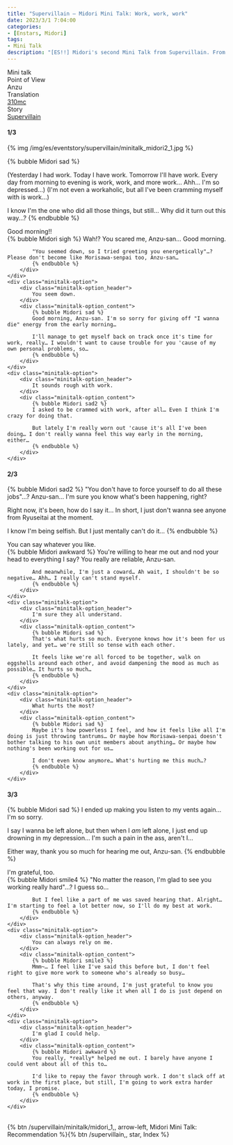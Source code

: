 ```yaml
---
title: "Supervillain – Midori Mini Talk: Work, work, work"
date: 2023/3/1 7:04:00
categories:
- [Enstars, Midori]
tags:
- Mini Talk
description: "[ES!!] Midori's second Mini Talk from Supervillain. From Anzu's POV."
---
```

<div class="three-wrapper" style="--storyColor:#965e7d;--storyColor-rgb:150,94,125;--storyColor-h:326.8;--storyColor-s: 23%;--storyColor-l:47.8%;">
    <div class="info-area">
        <div class="info">
            <div class="info-item characters">
                <div class="label">
                    Mini talk
                </div>
                <div class="value">
								<a href="/categories/Enstars/Midori" character="Midori"></a>
                </div>
            </div>
            <div class="info-item one">
                <div class="label">
                    Point of View
                </div>
                <div class="value">
                    Anzu
                </div>
            </div>
            <div class="info-item two">
                <div class="label">
                    Translation
                </div>
                <div class="value">
                    <a href="/about">310mc</a>
                </div>
            </div>
            <div class="info-item three">
                <div class="label">
                   Story
                </div>
                <div class="value">
                    <a href="/supervillain">Supervillain</a>
                </div>
            </div>
        </div>
    </div>
</div>

<!-- more -->

#### <div mt="rare"></div> 1/3

{% img /img/es/eventstory/supervillain/minitalk_midori2_1.jpg %}

{% bubble Midori sad %}
<th>(Yesterday I had work. Today I have work. Tomorrow I'll have work. Every day from morning to evening is work, work, and more work… Ahh… I'm so depressed…)</th>

<th>(I'm not even a workaholic, but all I've been cramming myself with is work…)</th>

I know I'm the one who did all those things, but still… Why did it turn out this way…?
{% endbubble %}

<div class="minitalk" character="Anzu">
    <div class="minitalk-option">
        <div class="minitalk-option_header">
            Good morning!!
        </div>
        <div class="minitalk-option_content">
            {% bubble Midori sigh %}
            Wah!? You scared me, Anzu-san… Good morning.

            "You seemed down, so I tried greeting you energetically"…? Please don't become like Morisawa-senpai too, Anzu-san…
			{% endbubble %}
        </div>
    </div>
    <div class="minitalk-option">
        <div class="minitalk-option_header">
            You seem down.
        </div>
        <div class="minitalk-option_content">
            {% bubble Midori sad %}
            Good morning, Anzu-san. I'm so sorry for giving off "I wanna die" energy from the early morning…

            I'll manage to get myself back on track once it's time for work, really… I wouldn't want to cause trouble for you 'cause of my own personal problems, so…
			{% endbubble %}
        </div>
    </div>
    <div class="minitalk-option">
        <div class="minitalk-option_header">
            It sounds rough with work.
        </div>
        <div class="minitalk-option_content">
            {% bubble Midori sad2 %}
            I asked to be crammed with work, after all… Even I think I'm crazy for doing that.

            But lately I'm really worn out 'cause it's all I've been doing… I don't really wanna feel this way early in the morning, either…
			{% endbubble %}
        </div>
    </div>
</div>

#### <div mt="rare"></div> 2/3

{% bubble Midori sad2 %}
"You don't have to force yourself to do all these jobs"…? Anzu-san… I'm sure you know what's been happening, right?

Right now, it's been, how do I say it… In short, I just don't wanna see anyone from Ryuseitai at the moment.

I know I'm being selfish. But I just mentally can't do it…
{% endbubble %}

<div class="minitalk" character="Anzu">
    <div class="minitalk-option">
        <div class="minitalk-option_header">
            You can say whatever you like.
        </div>
        <div class="minitalk-option_content">
            {% bubble Midori awkward %}
            You're willing to hear me out and nod your head to everything I say? You really are reliable, Anzu-san.

            And meanwhile, I'm just a coward… Ah wait, I shouldn't be so negative… Ahh… I really can't stand myself.
			{% endbubble %}
        </div>
    </div>
    <div class="minitalk-option">
        <div class="minitalk-option_header">
            I'm sure they all understand.
        </div>
        <div class="minitalk-option_content">
            {% bubble Midori sad %}
            That's what hurts so much. Everyone knows how it's been for us lately, and yet… we're still so tense with each other.

            It feels like we're all forced to be together, walk on eggshells around each other, and avoid dampening the mood as much as possible… It hurts so much…
			{% endbubble %}
        </div>
    </div>
    <div class="minitalk-option">
        <div class="minitalk-option_header">
            What hurts the most?
        </div>
        <div class="minitalk-option_content">
            {% bubble Midori sad %}
            Maybe it's how powerless I feel, and how it feels like all I'm doing is just throwing tantrums… Or maybe how Morisawa-senpai doesn't bother talking to his own unit members about anything… Or maybe how nothing's been working out for us…

            I don't even know anymore… What's hurting me this much…?
			{% endbubble %}
        </div>
    </div>
</div>

#### <div mt="rare"></div> 3/3

{% bubble Midori sad %}
I ended up making you listen to my vents again… I'm so sorry.

I say I wanna be left alone, but then when I *am* left alone, I just end up drowning in my depression… I'm such a pain in the ass, aren't I…

Either way, thank you so much for hearing me out, Anzu-san.
{% endbubble %}

<div class="minitalk" character="Anzu">
    <div class="minitalk-option">
        <div class="minitalk-option_header">
          I'm grateful, too.
        </div>
        <div class="minitalk-option_content">
            {% bubble Midori smile4 %}
            "No matter the reason, I'm glad to see you working really hard"…? I guess so…

            But I feel like a part of me was saved hearing that. Alright… I'm starting to feel a lot better now, so I'll do my best at work.
			{% endbubble %}
        </div>
    </div>
    <div class="minitalk-option">
        <div class="minitalk-option_header">
            You can always rely on me.
        </div>
        <div class="minitalk-option_content">
            {% bubble Midori smile3 %}
            Mmm~… I feel like I've said this before but, I don't feel right to give more work to someone who's already so busy…

            That's why this time around, I'm just grateful to know you feel that way. I don't really like it when all I do is just depend on others, anyway.
			{% endbubble %}
        </div>
    </div>
    <div class="minitalk-option">
        <div class="minitalk-option_header">
            I'm glad I could help.
        </div>
        <div class="minitalk-option_content">
            {% bubble Midori awkward %}
            You really, *really* helped me out. I barely have anyone I could vent about all of this to…

            I'd like to repay the favor through work. I don't slack off at work in the first place, but still, I'm going to work extra harder today, I promise.
			{% endbubble %}
        </div>
    </div>
</div>
<br>
<div toc>{% btn /supervillain/minitalk/midori_1,, arrow-left, Midori Mini Talk: Recommendation %}{% btn /supervillain,, star, Index %}</div>
